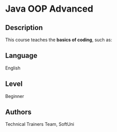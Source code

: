 # Java OOP Advanced

## Description
This course teaches the **basics of coding**, such as:

## Language
English

## Level
Beginner

## Authors
Technical Trainers Team, SoftUni